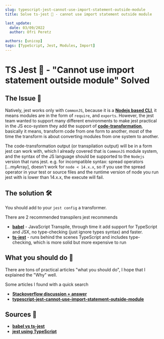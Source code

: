 ```yaml
---
slug: typescript-jest-cannot-use-import-statement-outside-module
title: Solve ts-jest 🤡 - cannot use import statement outside module

last_update:
  date: 03/09/2022
  author: Ofri Peretz

authors: [unicop]
tags: [TypeScript, Jest, Modules, Import]
---
```


# TS Jest 🤡 - "Cannot use import statement outside module" Solved

## The Issue 🦚

Natively, jest works only with `CommonJS`, because it is a **[Nodejs based CLI](../../fundamentals/js-module-systems-compatibility.md)**, it means modules are in the form of `require`, and `exports`.
However, the jest team wanted to support many different environments to make jest practical in the JS eco-system they add the support of **[code-transformation](https://jestjs.io/docs/code-transformation)**, basically it means, transform code from one form to another, most of the time the transform is about converting modules from one system to another.

The code-transformation output (or transpilation output) will be in a form jest can work with, which I already covered that is `CommonJS` module system, and the syntax of the JS language should be supported to the `Nodejs` version that runs jest.
e.g. for incompatible syntax: spread operators [...myArray], doesn't work for `node < 14.x.x`, so if you use the spread operator in your test or source files and the runtime version of node you run jest with is lower than 14.x.x, the execute will fail.

<!--truncate-->

## The solution 🛠

You should add to your `jest config` a transformer.

There are 2 recommended transpilers jest recommends

- **[babel](https://jestjs.io/docs/getting-started#using-babel)** - JavaScript Transpile, through time it add support for TypeScript and JSX, no type-checking (just ignore types syntax) and faster.
- **[ts-jest](https://kulshekhar.github.io/ts-jest/)** - runs behind the scenes TypeScript and includes type-checking, which is more solid but more expensive to run

## What you should do 💎

There are tons of practical articles "what you should do", I hope that I explained the "Why" well.

Some articles I found with a quick search

- **[Stackoverflow discussion + answer](https://stackoverflow.com/questions/58613492/how-to-resolve-cannot-use-import-statement-outside-a-module-in-jest)**
- **[typescript-jest-cannot-use-import-statement-outside-module](https://bobbyhadz.com/blog/typescript-jest-cannot-use-import-statement-outside-module)**

## Sources 🔗

- **[babel vs ts-jest](https://kulshekhar.github.io/ts-jest/docs/babel7-or-ts/)**
- **[jest using TypeScript](https://jestjs.io/docs/getting-started#using-typescript)**
